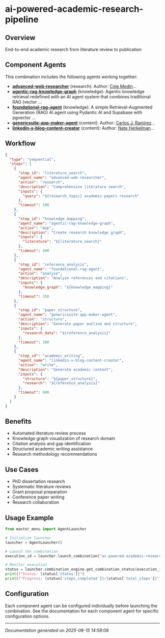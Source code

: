 # ai-powered-academic-research-pipeline

## Overview

End-to-end academic research from literature review to publication

## Component Agents

This combination includes the following agents working together:

- **[advanced-web-researcher](../agents/advanced-web-researcher.md)** (research): Author: [Cole Medin](https://www.youtube.com/@ColeMedin)...
- **[agentic-rag-knowledge-graph](../agents/agentic-rag-knowledge-graph.md)** (knowledge): Agentic knowledge retrieval redefined with an AI agent system that combines traditional RAG (vector ...
- **[foundational-rag-agent](../agents/foundational-rag-agent.md)** (knowledge): A simple Retrieval-Augmented Generation (RAG) AI agent using Pydantic AI and Supabase with pgvector ...
- **[genericsuite-app-maker-agent](../agents/genericsuite-app-maker-agent.md)** (content): Author: [Carlos J. Ramirez](https://github.com/tomkat-cr/genericsuite-app-maker)...
- **[linkedin-x-blog-content-creator](../agents/linkedin-x-blog-content-creator.md)** (content): Author: [Nate Herkelman](https://www.youtube.com/@nateherk)...


## Workflow

```json
{
  "type": "sequential",
  "steps": [
    {
      "step_id": "literature_search",
      "agent_name": "advanced-web-researcher",
      "action": "research",
      "description": "Comprehensive literature search",
      "inputs": {
        "query": "${research_topic} academic papers research"
      },
      "timeout": 500
    },
    {
      "step_id": "knowledge_mapping",
      "agent_name": "agentic-rag-knowledge-graph",
      "action": "map",
      "description": "Create research knowledge graph",
      "inputs": {
        "literature": "${literature_search}"
      },
      "timeout": 400
    },
    {
      "step_id": "reference_analysis",
      "agent_name": "foundational-rag-agent",
      "action": "analyze",
      "description": "Analyze references and citations",
      "inputs": {
        "knowledge_graph": "${knowledge_mapping}"
      },
      "timeout": 350
    },
    {
      "step_id": "paper_structure",
      "agent_name": "genericsuite-app-maker-agent",
      "action": "structure",
      "description": "Generate paper outline and structure",
      "inputs": {
        "research_data": "${reference_analysis}"
      },
      "timeout": 300
    },
    {
      "step_id": "academic_writing",
      "agent_name": "linkedin-x-blog-content-creator",
      "action": "write",
      "description": "Generate academic content",
      "inputs": {
        "structure": "${paper_structure}",
        "research": "${reference_analysis}"
      },
      "timeout": 600
    }
  ]
}
```

## Benefits

- Automated literature review process
- Knowledge graph visualization of research domain
- Citation analysis and gap identification
- Structured academic writing assistance
- Research methodology recommendations

## Use Cases

- PhD dissertation research
- Systematic literature reviews
- Grant proposal preparation
- Conference paper writing
- Research collaboration

## Usage Example

```python
from master_menu import AgentLauncher

# Initialize launcher
launcher = AgentLauncher()

# Launch the combination
execution_id = launcher.launch_combination("ai-powered-academic-research-pipeline", "Your input data here")

# Monitor execution
status = launcher.combination_engine.get_combination_status(execution_id)
print(f"Status: {status['status']}")
print(f"Progress: {status['steps_completed']}/{status['total_steps']}")
```

## Configuration

Each component agent can be configured individually before launching the combination. 
See the documentation for each component agent for specific configuration options.

---

*Documentation generated on 2025-08-15 14:58:08*
